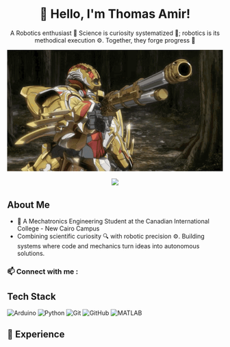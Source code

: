 <div align="center">
  <h1>👋 Hello, I'm Thomas Amir!</h1>
  <p>A Robotics enthusiast 🤖 Science is curiosity systematized 🧪; robotics is its methodical execution ⚙️. Together, they forge progress 🚀</p>
</div>

<p align="center">
  <img src="https://github.com/ThomasT230/ThomasT230/blob/main/code-geass-knightmare.gif" width="600">
</p>
<!-- Typing SVG by DenverCoder1 - https://github.com/DenverCoder1/readme-typing-svg -->
<p align="center">
<a href="https://github.com/DenverCoder1/readme-typing-svg"><img src="https://readme-typing-svg.herokuapp.com/?lines=Mechatronics%20Engineer;Scince%20Is%20ELEGANT%20✨;&font=Fira%20Code&center=true&width=440&height=45&color=00FFFF&vCenter=true&size=22"></a>
</p>   

## About Me
- 🤖 A Mechatronics Engineering Student at the Canadian International College - New Cairo Campus
- Combining scientific curiosity 🔍 with robotic precision ⚙️. Building systems where code and mechanics turn ideas into autonomous solutions.

### 📫 Connect with me :


## Tech Stack
![Arduino](https://img.shields.io/badge/-Arduino-00979D?style=flat&logo=arduino&logoColor=white)
![Python](https://img.shields.io/badge/-Python-3776AB?style=flat&logo=python&logoColor=white)
![Git](https://img.shields.io/badge/-Git-F05032?style=flat&logo=git&logoColor=white)
![GitHub](https://img.shields.io/badge/-GitHub-181717?style=flat&logo=github&logoColor=white)
![MATLAB](https://img.shields.io/badge/-MATLAB-0076A8?style=flat&logo=mathworks&logoColor=white)

## 🚀 Experience

